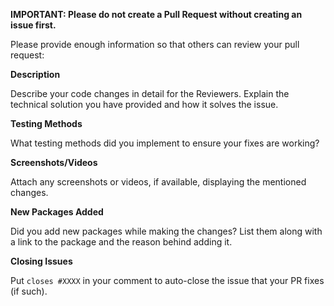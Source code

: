 **IMPORTANT: Please do not create a Pull Request without creating an issue first.**

Please provide enough information so that others can review your pull request:

**Description**

Describe your code changes in detail for the Reviewers. Explain the technical solution you have provided and how it solves the issue.

**Testing Methods**

What testing methods did you implement to ensure your fixes are working?

**Screenshots/Videos**

Attach any screenshots or videos, if available, displaying the mentioned changes.

**New Packages Added**

Did you add new packages while making the changes? List them along with a link to the package and the reason behind adding it.

**Closing Issues**

Put `closes #XXXX` in your comment to auto-close the issue that your PR fixes (if such).

